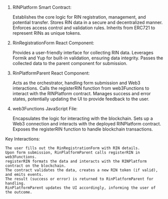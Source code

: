 1. RINPlatform Smart Contract:

    Establishes the core logic for RIN registration, management, and potential transfer.
    Stores RIN data in a secure and decentralized manner.
    Enforces access control and validation rules.
    Inherits from ERC721 to represent RINs as unique tokens.

2. RinRegistrationForm React Component:

    Provides a user-friendly interface for collecting RIN data.
    Leverages Formik and Yup for built-in validation, ensuring data integrity.
    Passes the collected data to the parent component for submission.

3. RinPlatformParent React Component:

    Acts as the orchestrator, handling form submission and Web3 interactions.
    Calls the registerRIN function from web3Functions to interact with the RINPlatform contract.
    Manages success and error states, potentially updating the UI to provide feedback to the user.

4. web3Functions JavaScript File:

    Encapsulates the logic for interacting with the blockchain.
    Sets up a Web3 connection and interacts with the deployed RINPlatform contract.
    Exposes the registerRIN function to handle blockchain transactions.

Key Interactions:

    The user fills out the RinRegistrationForm with RIN details.
    Upon form submission, RinPlatformParent calls registerRIN in web3Functions.
    registerRIN formats the data and interacts with the RINPlatform contract on the blockchain.
    The contract validates the data, creates a new RIN token (if valid), and emits events.
    The result (success or error) is returned to RinPlatformParent for handling.
    RinPlatformParent updates the UI accordingly, informing the user of the outcome.
